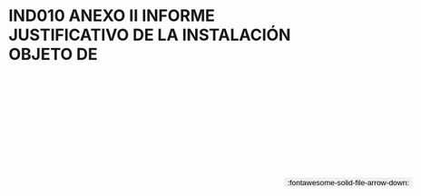 
# IND010 ANEXO II INFORME JUSTIFICATIVO DE LA INSTALACIÓN OBJETO DE

<a href='../IND010 ANEXO II INFORME JUSTIFICATIVO DE LA INSTALACIÓN OBJETO DE.pdf' download>
<button class='md-button -primary' 
id='download-btn' style="position: fixed; top: 10%; right: 20px; 
        transform: translateY(-50%); z-index: 1000;  border: none; ">
:fontawesome-solid-file-arrow-down: 
</button>
</a>

<div 
    id='../IND010 ANEXO II INFORME JUSTIFICATIVO DE LA INSTALACIÓN OBJETO DE.pdf' 
    data-pdf-url='../IND010 ANEXO II INFORME JUSTIFICATIVO DE LA INSTALACIÓN OBJETO DE.pdf'
    style=' width: 100%; height: auto;overflow: auto;'>
</div>

